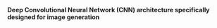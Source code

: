 **Deep Convolutional Neural Network (CNN) architecture specifically designed for image generation**

